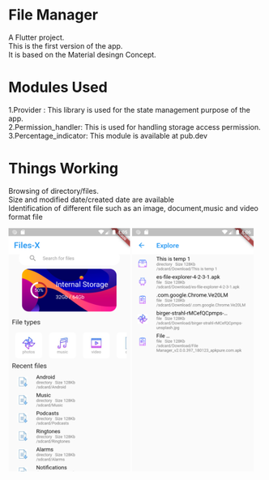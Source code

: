# File Manager 

A Flutter project.</br>
This is the first version of the app.</br>
It is based on the Material desingn Concept.</br>

# Modules Used
1.Provider : This library is used for the state management purpose of the app.</br>
2.Permission_handler: This is used for handling storage access permission.</br>
3.Percentage_indicator: This module is available at pub.dev</br>

# Things Working
Browsing of directory/files.</br>
Size and modified date/created date are available</br>
Identification of different file such as an image, document,music and video format file</br>


<img src="Screenshot_1598816154.png" width="240" height="480">
<img src="Screenshot_1598816164.png" width="240" height="480">

